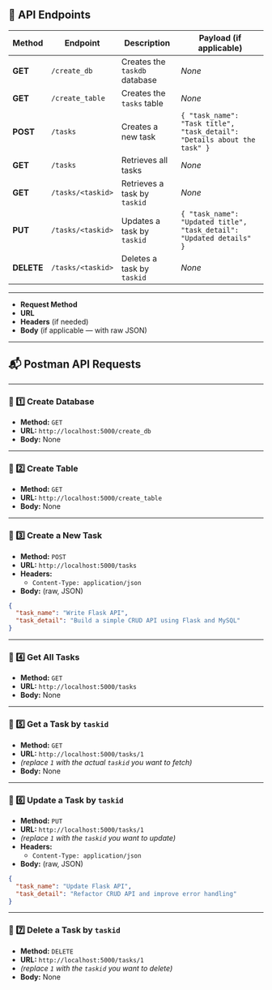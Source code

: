## 📖 API Endpoints

| Method | Endpoint | Description | Payload (if applicable) |
| --- | --- | --- | --- |
| **GET** | `/create_db` | Creates the `taskdb` database | *None* |
| **GET** | `/create_table` | Creates the `tasks` table | *None* |
| **POST** | `/tasks` | Creates a new task | `{ "task_name": "Task title", "task_detail": "Details about the task" }` |
| **GET** | `/tasks` | Retrieves all tasks | *None* |
| **GET** | `/tasks/<taskid>` | Retrieves a task by `taskid` | *None* |
| **PUT** | `/tasks/<taskid>` | Updates a task by `taskid` | `{ "task_name": "Updated title", "task_detail": "Updated details" }` |
| **DELETE** | `/tasks/<taskid>` | Deletes a task by `taskid` | *None* |

---

- **Request Method**
- **URL**
- **Headers** (if needed)
- **Body** (if applicable — with raw JSON)

---

## 📬 Postman API Requests

---

### 📗 1️⃣ Create Database

- **Method:** `GET`
- **URL:** `http://localhost:5000/create_db`
- **Body:** None

---

### 📘 2️⃣ Create Table

- **Method:** `GET`
- **URL:** `http://localhost:5000/create_table`
- **Body:** None

---

### 📙 3️⃣ Create a New Task

- **Method:** `POST`
- **URL:** `http://localhost:5000/tasks`
- **Headers:**
    - `Content-Type: application/json`
- **Body:** (raw, JSON)

```json
{
  "task_name": "Write Flask API",
  "task_detail": "Build a simple CRUD API using Flask and MySQL"
}

```

---

### 📒 4️⃣ Get All Tasks

- **Method:** `GET`
- **URL:** `http://localhost:5000/tasks`
- **Body:** None

---

### 📕 5️⃣ Get a Task by `taskid`

- **Method:** `GET`
- **URL:** `http://localhost:5000/tasks/1`
- *(replace `1` with the actual `taskid` you want to fetch)*
- **Body:** None

---

### 📘 6️⃣ Update a Task by `taskid`

- **Method:** `PUT`
- **URL:** `http://localhost:5000/tasks/1`
- *(replace `1` with the `taskid` you want to update)*
- **Headers:**
    - `Content-Type: application/json`
- **Body:** (raw, JSON)

```json
{
  "task_name": "Update Flask API",
  "task_detail": "Refactor CRUD API and improve error handling"
}

```

---

### 📙 7️⃣ Delete a Task by `taskid`

- **Method:** `DELETE`
- **URL:** `http://localhost:5000/tasks/1`
- *(replace `1` with the `taskid` you want to delete)*
- **Body:** None